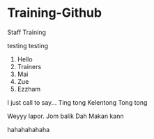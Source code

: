 # Training-Github
Staff Training


testing testing

1. Hello
2. Trainers
3. Mai
4. Zue
5. Ezzham

I just call to say...
Ting tong
Kelentong
Tong tong

Weyyy lapor. Jom balik
Dah Makan kann


hahahahahaha